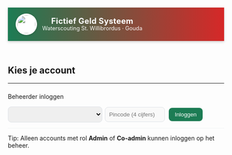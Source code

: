 <!DOCTYPE html>
<html lang="nl">
<head>
<meta charset="UTF-8" />
<meta name="viewport" content="width=device-width, initial-scale=1.0"/>
<title>Fictief Geld Systeem</title>
<style>
/* Kleuren en variabelen */
:root {
  --brand-red: #d62828;
  --brand-green: #1c7c54;
  --brand-cream: #ffffff;
  --text: #333;
  --muted: #666;
}

/* Algemene styling */
body {
  font-family: 'Segoe UI', Arial, sans-serif;
  background: linear-gradient(135deg, rgba(28,124,84,.07), rgba(214,40,40,.06));
  margin: 0;
  color: var(--text);
  position: relative;
}
header {
  background: linear-gradient(90deg, var(--brand-green), var(--brand-red));
  color: #fff;
  padding: 14px 18px;
  display: flex;
  align-items: center;
  gap: 12px;
  box-shadow: 0 2px 6px rgba(0,0,0,.2);
}
header img.logo {
  width: 42px;
  height: 42px;
  object-fit: contain;
  filter: drop-shadow(0 1px 2px rgba(0,0,0,.2));
  background: #fff;
  border-radius: 50%;
  padding: 4px;
}
header .title {
  display: flex;
  flex-direction: column;
  line-height: 1.15;
}
header .title strong {
  font-size: 1.15rem;
  letter-spacing: .3px;
}
header .title span {
  font-size: .8rem;
  opacity: .95;
}

/* Container voor breder canvas */
.container {
  max-width: 1600px;
  margin: 20px auto;
  background: #fff;
  padding: 20px;
  border-radius: 12px;
  box-shadow: 0 6px 18px rgba(0,0,0,.08);
  position: relative;
  z-index: 1;
}
@media (min-width: 1900px){
  .container {
    max-width: 1800px;
  }
}

h2, h3 {
  margin-top: 0;
}
button {
  padding: 8px 14px;
  border: 0;
  background: var(--brand-green);
  color: #fff;
  border-radius: 8px;
  cursor: pointer;
  margin: 3px;
  font-size: .95em;
  transition: filter .15s, transform .05s;
}
button:hover {
  filter: brightness(.95);
  transform: translateY(-1px);
}
button.red {
  background: var(--brand-red);
}
button.red:hover {
  filter: brightness(.95);
}
button.ghost {
  background: #eef7f2;
  color: var(--brand-green);
}
button:disabled {
  opacity: 0.6;
  cursor: not-allowed;
  transform: none;
}
input, select {
  padding: 9px;
  margin: 5px 0;
  width: 100%;
  border: 1px solid #dfe3e8;
  border-radius: 8px;
  font-size: .95em;
}
.hidden {
  display: none;
}
.item {
  border-bottom: 1px solid #f1f3f5;
  padding: 8px 0;
  display: flex;
  justify-content: space-between;
  align-items: center;
  gap: 10px;
  flex-wrap: wrap;
}
.item:last-child {
  border-bottom: none;
}
.badge {
  background: #f39c12;
  color: #fff;
  padding: 2px 6px;
  font-size: .8em;
  border-radius: 6px;
  margin-left: 5px;
}
.badge.admin {
  background: var(--brand-red);
}
.badge.coadmin {
  background: var(--brand-green);
}

/* Meer kolommen op brede schermen */
#accountButtons {
  display: grid;
  grid-template-columns: repeat(auto-fill, minmax(200px,1fr));
  gap: 12px;
}
.account-card {
  background: #fff;
  border-radius: 12px;
  padding: 12px;
  box-shadow: 0 2px 8px rgba(0,0,0,.05);
  display: flex;
  flex-direction: column;
  align-items: flex-start;
  border-left: 5px solid transparent;
  transition: transform .1s;
  cursor: pointer;
}
.account-card:hover {
  transform: translateY(-2px);
}
.account-card.green {
  border-left-color: var(--brand-green);
}
.account-card.orange {
  border-left-color: #f39c12;
}
.account-card.red {
  border-left-color: var(--brand-red);
}
.account-card strong {
  font-size: 1.1em;
}

/* Tabellen en logboek */
table {
  width: 100%;
  border-collapse: collapse;
  font-size: .9em;
  margin-top: 10px;
}
th, td {
  border: 1px solid #eceff1;
  padding: 6px;
  text-align: left;
}
th {
  background: #f8fafb;
}
.low-stock {
  color: var(--brand-red);
  font-weight: bold;
}
.small {
  font-size: .85em;
  color: var(--muted);
}
.cart-summary {
  margin-top: 10px;
  padding: 10px;
  background: #f7fbff;
  border: 1px solid #dfeaf7;
  border-radius: 12px;
  display: flex;
  justify-content: space-between;
  align-items: center;
  flex-wrap: wrap;
  gap: 8px;
}
.cart-summary strong {
  font-size: 1.05em;
}
.watermark {
  position: fixed;
  inset: 0;
  pointer-events: none;
  /* Je logo gebruikt als watermerk */
  background: url('https://storage.googleapis.com/bacon-prod-uploaded-files/editor-files/6d555c82-e8c0-43ac-91c6-1215b630e2f5/Logo%20rood%20groen.png') no-repeat right 40px top 40px;
  background-size: 320px auto;
  opacity: .06;
  z-index: 0;
}
header, .container {
  position: relative;
  z-index: 1;
}

.pin-wrap {
  position: relative;
  display: flex;
  align-items: center;
  gap: 8px;
}
.pin-toggle {
  background: #eef7f2;
  color: var(--brand-green);
  border: 0;
  border-radius: 8px;
  padding: 8px 10px;
  cursor: pointer;
}
.pin-toggle:active {
  transform: translateY(1px);
}
.pin-toggle:disabled {
  opacity: 0.6;
  cursor: not-allowed;
  transform: none;
}
.guest-label {
  display: flex;
  align-items: center;
  gap: 6px;
}

.form-actions {
  display: flex;
  justify-content: flex-end;
  gap: 8px;
  margin-top: 8px;
}

/* Modals */
.modal-backdrop {
  position: fixed;
  inset: 0;
  background: rgba(0,0,0,.35);
  display: flex;
  align-items: center;
  justify-content: center;
  z-index: 9999;
  transition: opacity 0.2s ease-in-out;
}
.modal {
  background: #fff;
  border-radius: 14px;
  padding: 16px;
  width: min(460px, 92vw);
  box-shadow: 0 10px 30px rgba(0,0,0,.2);
  transform: scale(0.95);
  transition: transform 0.2s ease-in-out;
}
.modal-backdrop.show {
  opacity: 1;
}
.modal.show {
  transform: scale(1);
}
.modal h4 {
  margin: 0 0 8px 0;
}
.modal .row {
  display: flex;
  gap: 8px;
  align-items: center;
}
.modal .actions {
  display: flex;
  justify-content: flex-end;
  gap: 8px;
  margin-top: 12px;
}
.modal input[type="password"],
.modal input[type="text"],
.modal select {
  width: 100%;
}
</style>
</head>
<body>
<div class="watermark"></div>
<header>
  <!-- Het logo dat je hebt geüpload -->
  <img class="logo" src="https://storage.googleapis.com/bacon-prod-uploaded-files/editor-files/6d555c82-e8c0-43ac-91c6-1215b630e2f5/Logo%20rood%20groen.png" alt="Logo Waterscouting" onerror="this.src='https://placehold.co/42x42/333333/ffffff?text=LOGO'">
  <div class="title">
    <strong>Fictief Geld Systeem</strong>
    <span>Waterscouting St. Willibrordus · Gouda</span>
  </div>
</header>

<!-- HOME -->
<div class="container" id="homeScreen" autocomplete="off">
  <h2>Kies je account</h2>
  <div id="accountButtons"></div>
  <hr>
  <div class="item">
    <span>Beheerder inloggen</span>
    <span style="display:flex; gap:6px; align-items:center;">
      <select id="adminAccountSelect" style="min-width:220px" autocomplete="off"></select>
      <input
        type="password"
        id="adminCode"
        placeholder="Pincode (4 cijfers)"
        maxlength="4"
        inputmode="numeric"
        style="width:140px;"
        autocomplete="new-password"
        autocapitalize="off"
        spellcheck="false"
        disabled
      >
      <button id="adminLoginBtn">Inloggen</button>
    </span>
  </div>
  <p class="small">Tip: Alleen accounts met rol <strong>Admin</strong> of <strong>Co-admin</strong> kunnen inloggen op het beheer.</p>
</div>

<!-- PIN -->
<div class="container hidden" id="pinScreen" autocomplete="off">
  <h2>Inloggen</h2>
  <p id="selectedUserName"></p>
  <input type="password" id="pincode" placeholder="Pincode (4 cijfers)" maxlength="4" inputmode="numeric" autocomplete="new-password" autocapitalize="off" spellcheck="false">
  <button id="userLoginBtn">Inloggen</button>
  <button class="red" id="cancelPinBtn">Annuleren</button>
</div>

<!-- USER -->
<div class="container hidden" id="userScreen">
  <h2 id="welcome"></h2>
  <p>Saldo: €<span id="saldo"></span></p>
  <div id="productList"></div>
  <div class="cart-summary">
    <span><strong>Totaal:</strong> €<span id="cartTotal">0.00</span> — <span id="cartItems">0</span> item(s)</span>
    <span>
      <button id="checkoutBtn" disabled>🛒 Afrekenen</button>
      <button class="ghost" id="clearCartBtn">Winkelwagen leegmaken</button>
    </span>
  </div>
  <hr>
  <button class="red" id="logoutUserBtn">Uitloggen</button>
</div>

<!-- ADMIN -->
<div class="container hidden" id="adminScreen">
  <h2 id="adminTitle">Admin Paneel</h2>
  <div id="adminSections"></div>

  <h3>Logboek</h3>
  <div id="logList"></div>
  <div id="logActions" class="item">
    <span class="small">Logboek acties</span>
    <span>
      <button id="exportCsvBtn">📥 Exporteer naar CSV</button>
      <button class="red" id="clearLogsBtn">Logboek wissen</button>
    </span>
  </div>

  <div id="dataBeheer" class="hidden">
    <h3>Data beheer</h3>
    <div class="item">
      <span>Volledige data (accounts, producten, logs)</span>
      <span>
        <button id="exportJsonBtn">⬇️ Exporteer JSON</button>
        <label style="margin-left:6px;">
          <input type="file" id="importFile" accept=".json" class="hidden">
          <button id="importJsonBtn">⬆️ Importeer JSON</button>
        </label>
        <button class="red" id="resetBtn">Herstel naar standaard</button>
      </span>
    </div>
  </div>

  <hr>
  <button class="red" id="logoutAdminBtn">Uitloggen</button>
</div>

<div id="modalContainer"></div>

<script>
document.addEventListener('DOMContentLoaded', () => {
  /* ---- Config ---- */
  const APP_VERSION = "2025-08-15-wide-rename-pin4-v5";
  const MAX_USERS = 50;
  const ADMIN_IDLE_TIMEOUT_MS = 5 * 60 * 1000;
  const ADMIN_LOCK_MAX_FAILS = 5;
  const ADMIN_LOCK_DURATION_MS = 2 * 60 * 1000;

  let currentManager = null; // {index, role:'admin'|'coadmin'}
  let lastAdminActionAt = Date.now();
  let adminIntervalId = null; // Nieuwe variabele om de timer bij te houden

  /* ---- State ---- */
  let accounts = safeGet('accounts', [
    { name: "Jan", pin: "1234", saldo: 40.00, type: "vast", role: "user" },
    { name: "Piet", pin: "5678", saldo: 5.00, type: "gast", role: "user" },
    { name: "Beheer", pin: "9999", saldo: 0.00, type: "vast", role: "admin" }
  ]);
  let products = safeGet('products', [
    { name: "Chips", price: 0.75, stock: 20 },
    { name: "Bier", price: 0.75, stock: 30 },
    { name: "Cola", price: 1.00, stock: 15 }
  ]);
  let logs = safeGet('logs', []);
  let currentUserIndex = null;
  let cart = {}; // {productIndex: qty}

  /* ---- Elements ---- */
  const homeScreen = document.getElementById('homeScreen');
  const pinScreen = document.getElementById('pinScreen');
  const userScreen = document.getElementById('userScreen');
  const adminScreen = document.getElementById('adminScreen');

  const accountButtons = document.getElementById('accountButtons');
  const adminAccountSelect = document.getElementById('adminAccountSelect');
  const adminCode = document.getElementById('adminCode');
  const adminLoginBtn = document.getElementById('adminLoginBtn');

  const selectedUserName = document.getElementById('selectedUserName');
  const pincode = document.getElementById('pincode');
  const userLoginBtn = document.getElementById('userLoginBtn');
  const cancelPinBtn = document.getElementById('cancelPinBtn');

  const welcome = document.getElementById('welcome');
  const saldoEl = document.getElementById('saldo');
  const productList = document.getElementById('productList');
  const checkoutBtn = document.getElementById('checkoutBtn');
  const clearCartBtn = document.getElementById('clearCartBtn');
  const cartTotalEl = document.getElementById('cartTotal');
  const cartItemsEl = document.getElementById('cartItems');
  const logoutUserBtn = document.getElementById('logoutUserBtn');

  const adminTitle = document.getElementById('adminTitle');
  const adminSections = document.getElementById('adminSections');
  const logList = document.getElementById('logList');
  const exportCsvBtn = document.getElementById('exportCsvBtn');
  const clearLogsBtn = document.getElementById('clearLogsBtn');
  const dataBeheer = document.getElementById('dataBeheer');
  const exportJsonBtn = document.getElementById('exportJsonBtn');
  const importJsonBtn = document.getElementById('importJsonBtn');
  const importFile = document.getElementById('importFile');
  const resetBtn = document.getElementById('resetBtn');
  const logoutAdminBtn = document.getElementById('logoutAdminBtn');

  const modalContainer = document.getElementById('modalContainer');

  /* ---- Utils ---- */
  function saveAll() {
    localStorage.setItem('accounts', JSON.stringify(accounts));
    localStorage.setItem('products', JSON.stringify(products));
    localStorage.setItem('logs', JSON.stringify(logs));
    localStorage.setItem('appVersion', APP_VERSION);
  }

  function safeGet(key, fallback) {
    try {
      const raw = localStorage.getItem(key);
      if (!raw) return fallback;
      const val = JSON.parse(raw);
      if (key === 'accounts' && !Array.isArray(val)) return fallback;
      if (key === 'products' && !Array.isArray(val)) return fallback;
      if (key === 'logs' && !Array.isArray(val)) return fallback;
      return val;
    } catch (e) {
      console.error('Error getting from localStorage:', e);
      return fallback;
    }
  }

  function formatPrice(n) {
    return Number(n).toFixed(2);
  }

  function digitsOnly(el) {
    el.value = el.value.replace(/\D+/g, '').slice(0, 4);
  }

  function show(el) {
    el.classList.remove('hidden');
  }

  function hide(el) {
    el.classList.add('hidden');
  }

  function now() {
    return new Date().toLocaleString();
  }

  function actorName() {
    return currentManager ? accounts[currentManager.index].name : 'SYSTEEM';
  }

  function logAction(text, bedrag = 0) {
    logs.push({ gebruiker: actorName(), product: `ACTIE: ${text}`, prijs: bedrag, tijd: now() });
  }

  function getAdminCount() {
    return accounts.filter(a => a.role === 'admin').length;
  }

  function isOnlyAdmin(index) {
    return accounts[index]?.role === 'admin' && getAdminCount() === 1;
  }

  // SHA-256 hashing
  async function sha256Hex(str) {
    const enc = new TextEncoder().encode(str);
    const buf = await crypto.subtle.digest('SHA-256', enc);
    const bytes = new Uint8Array(buf);
    return Array.from(bytes).map(b => b.toString(16).padStart(2, '0')).join('');
  }

  /**
   * Generieke modale dialoog voor waarschuwingen en bevestigingen.
   * @param {object} options
   * @param {string} options.title - Titel van de dialoog.
   * @param {string} options.message - Bericht dat wordt weergegeven.
   * @param {boolean} [options.isConfirm=false] - Of het een bevestigingsdialoog is (met OK/Annuleren).
   * @param {string} [options.okText="OK"] - Tekst voor de OK-knop.
   * @param {string} [options.cancelText="Annuleren"] - Tekst voor de Annuleer-knop.
   * @returns {Promise<boolean>} Resolves met true voor OK, false voor Annuleren/sluiten.
   */
  function showModal({ title, message, isConfirm = false, okText = "OK", cancelText = "Annuleren" }) {
    return new Promise(resolve => {
      const backdrop = document.createElement('div');
      backdrop.className = 'modal-backdrop';
      const modal = document.createElement('div');
      modal.className = 'modal';
      modal.innerHTML = `
        <h4>${title}</h4>
        <p>${message}</p>
        <div class="actions">
          ${isConfirm ? `<button id="cancelBtn" class="ghost">${cancelText}</button>` : ''}
          <button id="okBtn">${okText}</button>
        </div>
      `;
      modalContainer.appendChild(backdrop);
      backdrop.appendChild(modal);

      // Timeout om CSS-transities te laten werken
      setTimeout(() => {
        backdrop.classList.add('show');
        modal.classList.add('show');
      }, 10);

      const okBtn = modal.querySelector('#okBtn');
      const cancelBtn = modal.querySelector('#cancelBtn');

      okBtn.addEventListener('click', () => {
        backdrop.classList.remove('show');
        modal.classList.remove('show');
        setTimeout(() => {
          modalContainer.removeChild(backdrop);
          resolve(true);
        }, 200);
      });

      if (cancelBtn) {
        cancelBtn.addEventListener('click', () => {
          backdrop.classList.remove('show');
          modal.classList.remove('show');
          setTimeout(() => {
            modalContainer.removeChild(backdrop);
            resolve(false);
          }, 200);
        });
      }
    });
  }

  // PIN modal (precies 4)
  function securePinModal({ title = "Nieuwe pincode", okText = "Opslaan" }) {
    return new Promise(resolve => {
      const backdrop = document.createElement('div');
      backdrop.className = 'modal-backdrop';
      const modal = document.createElement('div');
      modal.className = 'modal';
      modal.innerHTML = `
        <h4>${title}</h4>
        <div class="row">
          <input id="pin1" type="password" placeholder="Pincode (exact 4 cijfers)" maxlength="4" inputmode="numeric" autocomplete="new-password" autocapitalize="off" spellcheck="false" style="flex:1;">
          <button id="toggle1" class="pin-toggle" aria-label="Toon/verberg">👁️</button>
        </div>
        <div class="row" style="margin-top:6px;">
          <input id="pin2" type="password" placeholder="Bevestig pincode (4 cijfers)" maxlength="4" inputmode="numeric" autocomplete="new-password" autocapitalize="off" spellcheck="false" style="flex:1;">
          <button id="toggle2" class="pin-toggle" aria-label="Toon/verberg">👁️</button>
        </div>
        <div class="actions">
          <button id="cancel" class="ghost">Annuleren</button>
          <button id="ok">${okText}</button>
        </div>
      `;
      modalContainer.appendChild(backdrop);
      backdrop.appendChild(modal);

      setTimeout(() => {
        backdrop.classList.add('show');
        modal.classList.add('show');
      }, 10);

      const pin1 = modal.querySelector('#pin1');
      const pin2 = modal.querySelector('#pin2');
      const ok = modal.querySelector('#ok');
      const cancel = modal.querySelector('#cancel');
      const t1 = modal.querySelector('#toggle1');
      const t2 = modal.querySelector('#toggle2');

      const enforceDigits = (el) => el.addEventListener('input', () => { el.value = el.value.replace(/\D+/g, '').slice(0, 4); });
      enforceDigits(pin1);
      enforceDigits(pin2);
      const toggle = (btn, el) => btn.addEventListener('click', () => { el.type = el.type === 'password' ? 'text' : 'password'; });
      toggle(t1, pin1);
      toggle(t2, pin2);

      function close(val) {
        backdrop.classList.remove('show');
        modal.classList.remove('show');
        setTimeout(() => {
          modalContainer.removeChild(backdrop);
          resolve(val);
        }, 200);
      }
      cancel.addEventListener('click', () => close(null));
      ok.addEventListener('click', async () => {
        if (!/^\d{4}$/.test(pin1.value)) {
          await showModal({ title: 'Fout', message: 'Pincode moet precies 4 cijfers zijn.' });
          return;
        }
        if (pin1.value !== pin2.value) {
          await showModal({ title: 'Fout', message: 'Pincodes komen niet overeen.' });
          return;
        }
        close(pin1.value);
      });
      backdrop.addEventListener('click', (e) => {
        if (e.target === backdrop) close(null);
      });
      pin1.focus();
    });
  }

  // Role modal (dropdown)
  function roleModal({ title = "Rol wijzigen", current = "user" }) {
    return new Promise(resolve => {
      const roles = ["user", "coadmin", "admin"];
      const backdrop = document.createElement('div');
      backdrop.className = 'modal-backdrop';
      const modal = document.createElement('div');
      modal.className = 'modal';
      modal.innerHTML = `
        <h4>${title}</h4>
        <div class="row">
          <select id="roleSelect">
            ${roles.map(r => `<option value="${r}" ${r === current ? 'selected' : ''}>${r}</option>`).join('')}
          </select>
        </div>
        <div class="actions">
          <button id="cancel" class="ghost">Annuleren</button>
          <button id="ok">Wijzigen</button>
        </div>
      `;
      modalContainer.appendChild(backdrop);
      backdrop.appendChild(modal);

      setTimeout(() => {
        backdrop.classList.add('show');
        modal.classList.add('show');
      }, 10);

      const ok = modal.querySelector('#ok');
      const cancel = modal.querySelector('#cancel');
      const sel = modal.querySelector('#roleSelect');
      function close(val) {
        backdrop.classList.remove('show');
        modal.classList.remove('show');
        setTimeout(() => {
          modalContainer.removeChild(backdrop);
          resolve(val);
        }, 200);
      }
      cancel.addEventListener('click', () => close(null));
      ok.addEventListener('click', () => close(sel.value));
      backdrop.addEventListener('click', (e) => {
        if (e.target === backdrop) close(null);
      });
      sel.focus();
    });
  }

  // Login lock helpers
  function getLockState() {
    try {
      return JSON.parse(localStorage.getItem('adminLock') || '{}');
    } catch {
      return {};
    }
  }

  function setLockState(s) {
    localStorage.setItem('adminLock', JSON.stringify(s));
  }

  // Migreer plaintext -> hash
  async function migratePinsIfNeeded() {
    let changed = false;
    for (const acc of accounts) {
      if (acc.pinHash && !acc.pin) continue;
      if (typeof acc.pin === 'string' && /^\d{1,4}$/.test(acc.pin)) {
        acc.pinHash = await sha256Hex(acc.pin);
        delete acc.pin;
        changed = true;
      } else if (acc.pin) {
        acc.pinHash = await sha256Hex(String(acc.pin));
        delete acc.pin;
        changed = true;
      }
    }
    if (changed) {
      logAction('PINs gemigreerd naar hashes');
      saveAll();
    }
  }

  /* ---- UI build ---- */
  function loadAccountButtons() {
    accountButtons.innerHTML = '';
    accounts.forEach((acc, i) => {
      const card = document.createElement('div');
      card.className = 'account-card ' + classifyCard(acc);
      let roleBadge = '';
      if (acc.role === 'admin') roleBadge = ' <span class="badge admin">admin</span>';
      else if (acc.role === 'coadmin') roleBadge = ' <span class="badge coadmin">co-admin</span>';
      card.innerHTML = `
        <strong>${acc.name}${roleBadge}</strong>
        <span>Saldo: €${formatPrice(acc.saldo)} ${acc.type === 'gast' ? '<span class="badge">gast</span>' : ''}</span>
      `;
      card.onclick = () => selectAccount(i);
      accountButtons.appendChild(card);
    });

    // Beheerder-select vullen met admin/coadmin
    adminAccountSelect.innerHTML = '';
    const staff = accounts.map((a, idx) => ({ idx, a })).filter(x => x.a.role === 'admin' || x.a.role === 'coadmin');
    if (staff.length === 0) {
      const opt = document.createElement('option');
      opt.text = '— geen beheerders —';
      opt.value = '';
      adminAccountSelect.appendChild(opt);
      adminLoginBtn.disabled = true;
    } else {
      adminLoginBtn.disabled = false;
      staff.forEach(s => {
        const opt = document.createElement('option');
        opt.value = s.idx;
        opt.text = `${s.a.name} (${s.a.role})`;
        adminAccountSelect.appendChild(opt);
      });
      adminCode.removeAttribute('disabled');
      adminCode.setAttribute('name', 'pin_' + Math.random().toString(36).slice(2, 8));
    }
  }

  function classifyCard(acc) {
    if (acc.type === 'gast') return acc.saldo >= 0 ? 'green' : 'red';
    if (acc.saldo >= 0) return 'green';
    if (acc.saldo >= -10) return 'orange';
    return 'red';
  }

  function goHome() {
    if (adminIntervalId) {
      clearInterval(adminIntervalId);
      adminIntervalId = null;
    }
    hide(pinScreen);
    hide(userScreen);
    hide(adminScreen);
    show(homeScreen);
    adminCode.value = '';
    adminCode.disabled = true;
    currentManager = null;
    loadAccountButtons();
  }

  /* ---- User login ---- */
  function selectAccount(index) {
    currentUserIndex = index;
    selectedUserName.textContent = 'Account: ' + accounts[index].name;
    pincode.value = '';
    hide(homeScreen);
    show(pinScreen);
  }

  async function checkLogin() {
    if (!/^\d{4}$/.test(pincode.value || '')) {
      await showModal({ title: 'Fout', message: 'Pincode moet precies 4 cijfers zijn.' });
      return;
    }
    const acc = accounts[currentUserIndex];
    const inputHash = await sha256Hex(pincode.value);
    if (acc.pinHash === inputHash) {
      pincode.value = '';
      hide(pinScreen);
      show(userScreen);
      welcome.textContent = 'Welkom ' + acc.name;
      initCart();
      updateUserScreen();
    } else {
      await showModal({ title: 'Fout', message: 'Verkeerde pincode!' });
    }
  }

  /* ---- Cart helpers ---- */
  function initCart() {
    cart = {};
    products.forEach((_, i) => cart[i] = 0);
  }

  function computeCart() {
    let total = 0,
      items = 0;
    Object.keys(cart).forEach(i => {
      const qty = cart[i] || 0;
      items += qty;
      total += qty * (products[i]?.price || 0);
    });
    return { total, items };
  }

  function renderCartSummary() {
    const { total, items } = computeCart();
    cartTotalEl.textContent = formatPrice(total);
    cartItemsEl.textContent = items;
    checkoutBtn.disabled = items === 0;
  }

  /* ---- User screen / products ---- */
  function updateUserScreen() {
    const acc = accounts[currentUserIndex];
    saldoEl.textContent = formatPrice(acc.saldo);
    if (acc.type === 'gast') {
      saldoEl.style.color = acc.saldo >= 0 ? 'green' : 'red';
    } else {
      saldoEl.style.color = (acc.saldo >= 0 ? 'green' : (acc.saldo >= -10 ? 'orange' : 'red'));
    }

    productList.innerHTML = '';
    products.forEach((p, i) => {
      const voorraadClass = p.stock <= 5 ? 'low-stock' : '';
      const row = document.createElement('div');
      row.className = 'item';
      row.innerHTML = `
        <span>${p.name} - €${formatPrice(p.price)} (<span class="${voorraadClass}">voorraad: ${p.stock}</span>)</span>
        <span>
          <input type="number" step="1" inputmode="numeric" min="0" max="${p.stock}" value="${cart[i] || 0}" style="width:80px;">
        </span>
      `;
      const input = row.querySelector('input');
      input.addEventListener('input', () => {
        const val = Math.max(0, Math.min(p.stock, parseInt(input.value) || 0));
        cart[i] = val;
        input.value = val;
        renderCartSummary();
      });
      productList.appendChild(row);
    });
    renderCartSummary();
  }

  async function checkoutCart() {
    const acc = accounts[currentUserIndex];
    const { total, items } = computeCart();
    if (items === 0) {
      await showModal({ title: 'Fout', message: 'Je hebt niets geselecteerd.' });
      return;
    }

    if (acc.type === 'gast' && acc.saldo - total < 0) {
      await showModal({ title: 'Fout', message: 'Gast mag niet onder €0 komen!' });
      return;
    }
    if (acc.type === 'vast' && acc.saldo - total < -10) {
      await showModal({ title: 'Fout', message: 'Vast mag niet verder dan -€10 komen!' });
      return;
    }

    for (const i of Object.keys(cart)) {
      const qty = cart[i] || 0;
      if (qty > products[i].stock) {
        await showModal({ title: 'Fout', message: `Niet genoeg voorraad voor ${products[i].name}` });
        return;
      }
    }

    const confirmed = await showModal({
      title: 'Aankoop Bevestigen',
      message: `Je staat op het punt te kopen voor €${formatPrice(total)} (${items} item(s)). Doorgaan?`,
      isConfirm: true
    });
    if (!confirmed) return;

    acc.saldo -= total;
    Object.keys(cart).forEach(i => {
      const qty = cart[i] || 0;
      if (qty > 0) {
        products[i].stock -= qty;
        logs.push({ gebruiker: acc.name, product: `${products[i].name} (x${qty})`, prijs: products[i].price * qty, tijd: now() });
        cart[i] = 0;
      }
    });

    saveAll();
    updateUserScreen();
    loadAccountButtons();
    await showModal({ title: 'Succes', message: 'Aankoop voltooid.' });
    // Automatisch uitloggen en terug naar homescherm
    goHome();
  }

  /* ---- Admin login met cooldown + idle timeout ---- */
  async function adminLogin() {
    const sel = adminAccountSelect.value;
    if (sel === '') {
      await showModal({ title: 'Fout', message: 'Kies een beheerder-account.' });
      return;
    }
    const idx = parseInt(sel);
    const acc = accounts[idx];
    if (!acc || (acc.role !== 'admin' && acc.role !== 'coadmin')) {
      await showModal({ title: 'Fout', message: 'Geen beheerdersrol.' });
      return;
    }

    const lock = getLockState();
    const nowTs = Date.now();
    if (lock.until && nowTs < lock.until) {
      const sec = Math.ceil((lock.until - nowTs) / 1000);
      await showModal({ title: 'Te veel mislukte pogingen', message: `Probeer over ${sec}s opnieuw.` });
      return;
    }

    if (!/^\d{4}$/.test(adminCode.value || '')) {
      await showModal({ title: 'Fout', message: 'Pincode moet precies 4 cijfers zijn.' });
      return;
    }
    const inputHash = await sha256Hex(adminCode.value);
    
    // Wis de pincode onmiddellijk na invoer voor extra veiligheid
    adminCode.value = '';

    if (acc.pinHash !== inputHash) {
      await showModal({ title: 'Fout', message: 'Verkeerde pincode!' });
      const nextFails = (lock.fails || 0) + 1;
      if (nextFails >= ADMIN_LOCK_MAX_FAILS) {
        setLockState({ fails: 0, until: nowTs + ADMIN_LOCK_DURATION_MS });
        await showModal({ title: 'Geblokkeerd', message: 'Account tijdelijk geblokkeerd voor beheerlogin (2 minuten).' });
      } else {
        setLockState({ fails: nextFails, until: 0 });
      }
      logAction(`MISLUKTE beheerlogin voor ${acc.name}`);
      saveAll();
      return;
    }

    setLockState({ fails: 0, until: 0 });
    currentManager = { index: idx, role: acc.role };
    hide(homeScreen);
    show(adminScreen);
    adminTitle.textContent = acc.role === 'coadmin' ? 'Co-Admin Paneel' : 'Admin Paneel';
    logAction(`Beheerlogin als ${acc.role} (${acc.name})`);
    saveAll();
    updateAdminScreen();
    applyPermissions();
    touchAdminActivity();
    startAdminInterval(); // Start de timer na succesvol inloggen
  }
  
  function startAdminInterval() {
    // Stop de oude timer voordat een nieuwe wordt gestart
    if (adminIntervalId) {
      clearInterval(adminIntervalId);
    }
    // Start de nieuwe timer
    adminIntervalId = setInterval(async () => {
      if (!currentManager) return;
      if (Date.now() - lastAdminActionAt > ADMIN_IDLE_TIMEOUT_MS) {
        clearInterval(adminIntervalId); // Stop de timer onmiddellijk
        adminIntervalId = null;
        await showModal({ title: 'Sessie verlopen', message: 'Vanwege inactiviteit ben je uitgelogd uit het adminpaneel.' });
        logAction('Beheer auto-uitlog (inactiviteit)');
        saveAll();
        goHome(); // Navigeer naar het homescherm, dit zal de timer ook stoppen mocht deze nog lopen
      }
    }, 15 * 1000);
  }

  function isAdmin() {
    return currentManager && currentManager.role === 'admin';
  }

  function isCoAdmin() {
    return currentManager && currentManager.role === 'coadmin';
  }

  function applyPermissions() {
    if (isAdmin()) {
      show(dataBeheer);
    } else {
      hide(dataBeheer);
    }
    if (exportCsvBtn) exportCsvBtn.disabled = false;
    if (isAdmin()) {
      clearLogsBtn.disabled = false;
      clearLogsBtn.classList.remove('hidden');
    } else {
      clearLogsBtn.disabled = true;
      clearLogsBtn.classList.add('hidden');
    }
  }

  function touchAdminActivity() {
    lastAdminActionAt = Date.now();
  }
  document.addEventListener('click', () => {
    if (!adminScreen.classList.contains('hidden')) touchAdminActivity();
  });
  document.addEventListener('keydown', () => {
    if (!adminScreen.classList.contains('hidden')) touchAdminActivity();
  });

  /* ---- Admin screen ---- */
  function updateAdminScreen() {
    adminSections.innerHTML = '';

    // Accounts
    const accDiv = document.createElement('div');
    accDiv.innerHTML = `
      <h3>Accounts</h3>
      <div class="item">
        <div id="newAccountForm" style="flex:1; min-width:260px; display:flex; flex-direction:column;">
          <input id="newName" placeholder="Naam" ${!(isAdmin() || isCoAdmin()) ? 'disabled' : ''}>
          <div class="pin-wrap">
            <input id="newPin" type="password" placeholder="Pincode (exact 4 cijfers)" maxlength="4" inputmode="numeric" ${!(isAdmin() || isCoAdmin()) ? 'disabled' : ''} autocomplete="new-password" autocapitalize="off" spellcheck="false">
            <button class="pin-toggle" id="toggleNewPin" ${!(isAdmin() || isCoAdmin()) ? 'disabled' : ''}>👁️</button>
          </div>
          <input type="number" id="newSaldo" placeholder="Startsaldo (standaard 0)" value="0" ${!(isAdmin() || isCoAdmin()) ? 'disabled' : ''}>
          
          ${(isAdmin() || isCoAdmin()) ? `
          <div class="form-actions">
            <button id="addAccountBtn">Account toevoegen</button>
          </div>` : ''}
        </div>
      </div>
      <div id="accountList"></div>
    `;
    adminSections.appendChild(accDiv);

    // Producten
    const prodDiv = document.createElement('div');
    prodDiv.innerHTML = `
      <h3>Producten</h3>
      ${isAdmin() ? `
      <div class="item">
        <div style="flex:1; min-width:220px;">
          <input id="prodName" placeholder="Productnaam">
          <input type="number" step="0.01" id="prodPrice" placeholder="Prijs">
          <input type="number" id="prodStock" placeholder="Voorraad">
        </div>
        <div>
          <button id="addProductBtn">Product toevoegen</button>
        </div>
      </div>` : ''}
      <div id="productAdminList"></div>
    `;
    adminSections.appendChild(prodDiv);

    // Accounts lijst
    const accountList = accDiv.querySelector('#accountList');
    accountList.innerHTML = '';
    accounts.forEach((acc, i) => {
      const row = document.createElement('div');
      row.className = 'item';
      row.innerHTML = `
        <span>
          ${acc.name}
          ${acc.type === 'gast' ? '<span class="badge">gast</span>' : ''}
          ${acc.role === 'admin' ? '<span class="badge admin">admin</span>' : acc.role === 'coadmin' ? '<span class="badge coadmin">co-admin</span>' : ''}
          (Saldo €${formatPrice(acc.saldo)})
        </span>
        <span style="display:flex; align-items:center; gap:8px;">
          <label class="small" title="Schakel gaststatus">
            <input type="checkbox" data-type="${i}" ${acc.type === 'gast' ? 'checked' : ''} ${!(isAdmin() || isCoAdmin()) ? 'disabled' : ''}>
            <strong>Gast</strong>
          </label>
          ${isAdmin() ? `<button data-rename="${i}">Naam wijzigen</button>` : ''}
          ${isAdmin() ? `<button data-role="${i}">Rol wijzigen</button>` : ''}
          ${isAdmin() ? `<button data-pin="${i}">PIN wijzigen</button>` : ''}
          <button data-add="${i}">+€</button>
          ${isAdmin() ? `<button class="red" data-del="${i}">X</button>` : ''}
        </span>
      `;
      accountList.appendChild(row);
    });

    // Producten lijst
    const prodList = prodDiv.querySelector('#productAdminList');
    prodList.innerHTML = '';
    products.forEach((p, i) => {
      const voorraadClass = p.stock <= 5 ? 'low-stock' : '';
      const row = document.createElement('div');
      row.className = 'item';
      row.innerHTML = `
        <span>${p.name} (€${formatPrice(p.price)}) - <span class="${voorraadClass}">Voorraad: ${p.stock}</span></span>
        <span>
          ${isAdmin() ? `<button data-price="${i}">Prijs wijzigen</button>` : ''}
          ${isAdmin() ? `<button data-restock="${i}">Voorraad bijvullen</button>` : ''}
          ${isAdmin() ? `<button class="red" data-pdel="${i}">X</button>` : ''}
        </span>
      `;
      prodList.appendChild(row);
    });

    // Logboek
    let html = '<table><tr><th>Gebruiker</th><th>Product/Actie</th><th>Prijs/Bedrag</th><th>Tijd</th></tr>';
    logs.forEach(l => {
      html += `<tr><td>${l.gebruiker}</td><td>${l.product}</td><td>€${formatPrice(l.prijs)}</td><td>${l.tijd}</td></tr>`;
    });
    html += '</table>';
    logList.innerHTML = html;

    // wire inputs
    const newPin = adminSections.querySelector('#newPin');
    if (newPin) newPin.addEventListener('input', () => digitsOnly(newPin));
    const toggleNewPin = adminSections.querySelector('#toggleNewPin');
    if (toggleNewPin && newPin) {
      toggleNewPin.addEventListener('click', () => {
        newPin.type = newPin.type === 'password' ? 'text' : 'password';
      });
    }

    // Enter-toevoegen in nieuw account formulier
    const newForm = adminSections.querySelector('#newAccountForm');
    if (newForm) {
      newForm.addEventListener('keydown', (e) => {
        if (e.key === 'Enter') {
          e.preventDefault();
          const btn = adminSections.querySelector('#addAccountBtn');
          if (btn && !btn.disabled) btn.click();
        }
      });
    }

    // Buttons wiring
    const addAccountBtn = adminSections.querySelector('#addAccountBtn');
    if (addAccountBtn) addAccountBtn.addEventListener('click', () => addAccount());
    adminSections.querySelectorAll('button[data-del]').forEach(btn => btn.addEventListener('click', () => deleteAccount(+btn.dataset.del)));
    adminSections.querySelectorAll('button[data-add]').forEach(btn => btn.addEventListener('click', () => addSaldo(+btn.dataset.add)));
    adminSections.querySelectorAll('button[data-pin]').forEach(btn => btn.addEventListener('click', () => changePin(+btn.dataset.pin)));
    adminSections.querySelectorAll('button[data-role]').forEach(btn => btn.addEventListener('click', () => changeRole(+btn.dataset.role)));
    adminSections.querySelectorAll('button[data-rename]').forEach(btn => btn.addEventListener('click', () => renameAccount(+btn.dataset.rename)));
    const addProductBtn = adminSections.querySelector('#addProductBtn');
    if (addProductBtn) addProductBtn.addEventListener('click', addProduct);
    adminSections.querySelectorAll('button[data-pdel]').forEach(btn => btn.addEventListener('click', () => deleteProduct(+btn.dataset.pdel)));
    adminSections.querySelectorAll('button[data-restock]').forEach(btn => btn.addEventListener('click', () => restockProduct(+btn.dataset.restock)));
    adminSections.querySelectorAll('button[data-price]').forEach(btn => btn.addEventListener('click', () => changePrice(+btn.dataset.price)));

    // Toggle gast/vast checkbox
    adminSections.querySelectorAll('input[data-type]').forEach(chk => {
      chk.addEventListener('change', () => {
        const idx = +chk.getAttribute('data-type');
        const oud = accounts[idx].type;
        const nieuw = chk.checked ? 'gast' : 'vast';
        if (oud === nieuw) return;
        accounts[idx].type = nieuw;
        logAction(`Type gewijzigd: ${accounts[idx].name} → ${nieuw}`);
        saveAll();
        loadAccountButtons();
        updateAdminScreen();
      });
    });
  }

  /* ---- Admin actions ---- */
  async function addAccount() {
    if (!(isAdmin() || isCoAdmin())) return;
    if (accounts.length >= MAX_USERS) {
      await showModal({ title: 'Fout', message: `Maximum aantal accounts (${MAX_USERS}) bereikt. Verwijder eerst een account.` });
      return;
    }
    const name = (document.getElementById('newName').value || '').trim();
    const pin = (document.getElementById('newPin').value || '').trim();
    const saldo = parseFloat(document.getElementById('newSaldo').value);

    if (!name || !pin || isNaN(saldo)) {
      await showModal({ title: 'Fout', message: 'Vul alle velden in!' });
      return;
    }
    if (!/^\d{4}$/.test(pin)) {
      await showModal({ title: 'Fout', message: 'Pincode moet precies 4 cijfers zijn.' });
      return;
    }

    const pinHash = await sha256Hex(pin);
    // Maak standaard een 'vast' gebruiker aan
    const type = 'vast';
    const role = 'user';
    accounts.push({ name, pinHash, saldo: Number(saldo), type, role });
    logAction(`Account aangemaakt: ${name} (rol: ${role}, type: ${type})`);
    saveAll();
    loadAccountButtons();
    updateAdminScreen();

    // reset formulier
    document.getElementById('newName').value = '';
    document.getElementById('newPin').value = '';
    document.getElementById('newSaldo').value = '0';
  }

  async function deleteAccount(i) {
    if (!isAdmin()) return;
    if (isOnlyAdmin(i)) {
      await showModal({ title: 'Fout', message: 'Je kunt de laatste admin niet verwijderen. Wijs eerst een andere admin toe.' });
      return;
    }
    const confirmed = await showModal({
      title: 'Account Verwijderen',
      message: `Account "${accounts[i].name}" verwijderen?`,
      isConfirm: true
    });
    if (!confirmed) return;
    logAction(`Account verwijderd: ${accounts[i].name}`);
    accounts.splice(i, 1);
    saveAll();
    loadAccountButtons();
    updateAdminScreen();
  }

  async function addSaldo(i) {
    const invoer = prompt('Bedrag toevoegen (positief getal):');
    const bedrag = parseFloat(invoer);
    if (!isFinite(bedrag) || bedrag <= 0) {
      await showModal({ title: 'Fout', message: 'Voer een positief getal in.' });
      return;
    }
    accounts[i].saldo += Number(bedrag);
    logAction(`Saldo +€${formatPrice(bedrag)} voor ${accounts[i].name}`, bedrag);
    saveAll();
    loadAccountButtons();
    updateAdminScreen();
  }

  async function changePin(i) {
    if (!isAdmin()) return;
    const val = await securePinModal({ title: `Nieuwe pincode voor ${accounts[i].name}` });
    if (val === null) return;
    accounts[i].pinHash = await sha256Hex(val);
    if ('pin' in accounts[i]) delete accounts[i].pin;
    logAction(`PIN gewijzigd voor ${accounts[i].name}`);
    saveAll();
    updateAdminScreen();
    await showModal({ title: 'Succes', message: 'Pincode bijgewerkt.' });
  }

  async function changeRole(i) {
    if (!isAdmin()) return;
    if (isOnlyAdmin(i)) {
      await showModal({ title: 'Fout', message: 'Deze gebruiker is de laatste admin. Je kunt de laatste admin niet degraderen.' });
      return;
    }
    const huidige = accounts[i].role || 'user';
    const nieuw = await roleModal({ title: `Rol wijzigen voor ${accounts[i].name}`, current: huidige });
    if (nieuw === null) return;
    if (!['user', 'coadmin', 'admin'].includes(nieuw)) {
      await showModal({ title: 'Fout', message: 'Ongeldige rol.' });
      return;
    }

    if (accounts[i].role === 'admin' && nieuw !== 'admin' && getAdminCount() <= 1) {
      await showModal({ title: 'Fout', message: 'Er moet altijd minstens één admin blijven. Maak eerst een andere admin aan.' });
      return;
    }
    if (currentManager && currentManager.index === i && accounts[i].role === 'admin' && nieuw !== 'admin' && getAdminCount() <= 1) {
      await showModal({ title: 'Fout', message: 'Je bent de laatste admin en kunt jezelf niet degraderen. Wijs eerst iemand anders als admin aan.' });
      return;
    }
    accounts[i].role = nieuw;
    logAction(`Rol gewijzigd: ${accounts[i].name} → ${nieuw}`);
    saveAll();
    loadAccountButtons();
    updateAdminScreen();
  }

  async function renameAccount(i) {
    if (!isAdmin()) return;
    const oud = accounts[i].name;
    const nieuw = prompt(`Nieuwe naam voor "${oud}":`, oud);
    if (nieuw === null) return;
    const clean = (nieuw || '').trim();
    if (!clean) {
      await showModal({ title: 'Fout', message: 'Naam mag niet leeg zijn.' });
      return;
    }
    accounts[i].name = clean;
    logAction(`Naam gewijzigd: ${oud} → ${clean}`);
    saveAll();
    loadAccountButtons();
    updateAdminScreen();
  }

  async function addProduct() {
    if (!isAdmin()) return;
    const name = (document.getElementById('prodName').value || '').trim();
    const price = parseFloat(document.getElementById('prodPrice').value);
    const stock = parseInt(document.getElementById('prodStock').value);
    if (!name) {
      await showModal({ title: 'Fout', message: 'Productnaam mag niet leeg zijn.' });
      return;
    }
    if (!isFinite(price) || price < 0) {
      await showModal({ title: 'Fout', message: 'Prijs moet ≥ 0 zijn.' });
      return;
    }
    if (!Number.isInteger(stock) || stock < 0) {
      await showModal({ title: 'Fout', message: 'Voorraad moet een geheel getal ≥ 0 zijn.' });
      return;
    }
    products.push({ name, price: Number(price), stock: Number(stock) });
    logAction(`Product toegevoegd: ${name} (€${formatPrice(price)})`);
    saveAll();
    updateAdminScreen();
    document.getElementById('prodName').value = '';
    document.getElementById('prodPrice').value = '';
    document.getElementById('prodStock').value = '';
  }

  async function deleteProduct(i) {
    if (!isAdmin()) return;
    const confirmed = await showModal({
      title: 'Product Verwijderen',
      message: `Product "${products[i].name}" verwijderen?`,
      isConfirm: true
    });
    if (!confirmed) return;
    logAction(`Product verwijderd: ${products[i].name}`);
    products.splice(i, 1);
    saveAll();
    updateAdminScreen();
  }

  async function restockProduct(i) {
    if (!isAdmin()) return;
    const add = parseInt(prompt(`Aantal bijvullen voor "${products[i].name}" (huidig: ${products[i].stock})`, "0"));
    if (!Number.isInteger(add) || add <= 0) {
      await showModal({ title: 'Fout', message: 'Voer een positief geheel getal in.' });
      return;
    }
    products[i].stock = Math.max(0, products[i].stock + add);
    logAction(`Voorraad +${add} voor ${products[i].name}`);
    saveAll();
    updateAdminScreen();
  }

  async function changePrice(i) {
    if (!isAdmin()) return;
    const nieuw = parseFloat(prompt(`Nieuwe prijs voor "${products[i].name}" (huidig: €${formatPrice(products[i].price)})`, products[i].price));
    if (!isFinite(nieuw) || nieuw < 0) {
      await showModal({ title: 'Fout', message: 'Prijs moet ≥ 0 zijn.' });
      return;
    }
    const oud = products[i].price;
    products[i].price = Number(nieuw);
    logAction(`Prijs gewijzigd: ${products[i].name} €${formatPrice(oud)} → €${formatPrice(nieuw)}`);
    saveAll();
    updateAdminScreen();
  }

  /* ---- Logs ---- */
  async function exportLogsToCSV() {
    if (!(isAdmin() || isCoAdmin())) return;
    if (logs.length === 0) {
      await showModal({ title: 'Fout', message: 'Het logboek is leeg.' });
      return;
    }

    const header = ["Gebruiker", "Product", "Prijs", "Tijd"];
    const esc = v => `"${String(v).replace(/"/g, '""')}"`;
    const rows = logs.map(l => [l.gebruiker, l.product, formatPrice(l.prijs), l.tijd].map(esc).join(','));
    const csv = header.map(esc).join(',') + '\n' + rows.join('\n');

    const blob = new Blob([csv], { type: 'text/csv;charset=utf-8;' });
    const url = URL.createObjectURL(blob);
    const a = document.createElement('a');
    a.href = url;
    a.download = 'logboek.csv';
    document.body.appendChild(a);
    a.click();
    document.body.removeChild(a);
    URL.revokeObjectURL(url);

    logAction('Logboek geëxporteerd (CSV)');
    saveAll();
  }

  async function clearLogs() {
    if (!isAdmin()) return;
    const confirmed = await showModal({ title: 'Logboek Wissen', message: 'Logboek wissen?', isConfirm: true });
    if (!confirmed) return;
    logs = [];
    saveAll();
    updateAdminScreen();
  }

  /* ---- Data import/export/reset ---- */
  function exportAllToJSON() {
    if (!isAdmin()) return;
    const payload = { version: APP_VERSION, exportedAt: new Date().toISOString(), accounts, products, logs };
    const blob = new Blob([JSON.stringify(payload, null, 2)], { type: 'application/json' });
    const url = URL.createObjectURL(blob);
    const a = document.createElement('a');
    a.href = url;
    a.download = 'fictief-geld-data.json';
    document.body.appendChild(a);
    a.click();
    document.body.removeChild(a);
    URL.revokeObjectURL(url);
    logAction('Data geëxporteerd (JSON)');
    saveAll();
  }

  async function importAllFromJSON(file) {
    if (!isAdmin()) return;
    if (!file) return;
    const r = new FileReader();
    r.onload = async e => {
      try {
        const data = JSON.parse(e.target.result);
        if (!data || !Array.isArray(data.accounts) || !Array.isArray(data.products) || !Array.isArray(data.logs)) {
          await showModal({ title: 'Fout', message: 'Onjuist JSON-formaat.' });
          return;
        }
        const confirmed = await showModal({ title: 'Data Importeren', message: 'Huidige data overschrijven?', isConfirm: true });
        if (!confirmed) return;
        accounts = data.accounts;
        products = data.products;
        logs = data.logs;
        await migratePinsIfNeeded();
        logAction('Data geïmporteerd (JSON)');
        saveAll();
        loadAccountButtons();
        updateAdminScreen();
        await showModal({ title: 'Succes', message: 'Data geïmporteerd.' });
      } catch (err) {
        await showModal({ title: 'Fout', message: 'Kon JSON niet lezen: ' + err.message });
      }
      importFile.value = '';
    };
    r.readAsText(file);
  }

  async function resetAllData() {
    if (!isAdmin()) return;
    const confirmed = await showModal({
      title: 'Data Herstellen',
      message: 'Alle data herstellen naar standaard?',
      isConfirm: true
    });
    if (!confirmed) return;
    logAction('Data reset naar standaard');
    accounts = [
      { name: "Jan", pinHash: "", saldo: 40.00, type: "vast", role: "user" },
      { name: "Piet", pinHash: "", saldo: 5.00, type: "gast", role: "user" },
      { name: "Beheer", pinHash: "", saldo: 0.00, type: "vast", role: "admin" }
    ];
    products = [
      { name: "Chips", price: 0.75, stock: 20 },
      { name: "Bier", price: 0.75, stock: 30 },
      { name: "Cola", price: 1.00, stock: 15 }
    ];
    logs = [];
    (async () => {
      accounts[0].pinHash = await sha256Hex("1234");
      accounts[1].pinHash = await sha256Hex("5678");
      accounts[2].pinHash = await sha256Hex("9999");
      saveAll();
      loadAccountButtons();
      updateAdminScreen();
      await showModal({ title: 'Hersteld', message: 'Alle data is hersteld naar de standaardwaarden.' });
    })();
  }

  /* ---- Wire up ---- */
  adminLoginBtn.addEventListener('click', () => adminLogin());
  userLoginBtn.addEventListener('click', () => checkLogin());
  cancelPinBtn.addEventListener('click', goHome);
  logoutUserBtn.addEventListener('click', goHome);

  logoutAdminBtn.addEventListener('click', () => {
    logAction('Beheeruitlog');
    saveAll();
    goHome();
  });

  adminCode.addEventListener('input', () => digitsOnly(adminCode));
  pincode.addEventListener('input', () => digitsOnly(pincode));

  checkoutBtn.addEventListener('click', checkoutCart);
  clearCartBtn.addEventListener('click', () => {
    initCart();
    updateUserScreen();
  });

  exportCsvBtn.addEventListener('click', exportLogsToCSV);
  clearLogsBtn.addEventListener('click', clearLogs);
  exportJsonBtn.addEventListener('click', exportAllToJSON);
  importJsonBtn.addEventListener('click', () => importFile.click());
  importFile.addEventListener('change', () => importAllFromJSON(importFile.files[0]));
  resetBtn.addEventListener('click', resetAllData);

  const logoImg = document.querySelector('img.logo');
  const watermark = document.querySelector('.watermark');
  logoImg.addEventListener('error', () => {
    logoImg.src = 'https://placehold.co/42x42/333333/ffffff?text=LOGO';
    if (watermark) watermark.style.display = 'none';
  });

  // Init
  (async () => {
    await migratePinsIfNeeded();
    if (accounts.some(a => !a.pinHash)) {
      for (const a of accounts) {
        if (!a.pinHash) {
          a.pinHash = await sha256Hex("0000");
        }
      }
      saveAll();
    }
    loadAccountButtons();
  })();
});
</script>
</body>
</html>
